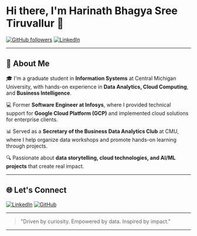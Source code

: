 # Hi there, I'm Harinath Bhagya Sree Tiruvallur 👋

[![GitHub followers](https://img.shields.io/github/followers/bhagyasree1999?logo=github&style=for-the-badge)](https://github.com/bhagyasree1999?tab=followers)
[![LinkedIn](https://img.shields.io/badge/-LinkedIn-blue?logo=linkedin&logoColor=white&style=for-the-badge)](https://www.linkedin.com/in/bhagya-sree-tiruvallur-52823718b/)

---

## 🚀 About Me

🎓 I'm a graduate student in **Information Systems** at Central Michigan University, with hands-on experience in **Data Analytics, Cloud Computing**, and **Business Intelligence**.

💻 Former **Software Engineer at Infosys**, where I provided technical support for **Google Cloud Platform (GCP)** and implemented cloud solutions for enterprise clients.

📊 Served as a **Secretary of the Business Data Analytics Club** at CMU, where I help organize data workshops and promote hands-on learning through projects.

🔍 Passionate about **data storytelling, cloud technologies, and AI/ML projects** that create real impact.

---

<!-- ## 🛠️ Tech Stack

**Languages:** Python, Java, R, SQL, C++  
**Tools:** Tableau, Power BI, Excel, MySQL, PostgreSQL, Git, GCP, Postman  
**Platforms:** Google Cloud Platform (GCP), basic AWS  
**Libraries:** Pandas, NumPy, Scikit-learn, ggplot2, rpart  
**IDEs:** Visual Studio, Jupyter Notebook, RStudio, Eclipse

--- -->

## 🌐 Let's Connect

[![LinkedIn](https://img.shields.io/badge/-Harinath%20Bhagya%20Sree%20on%20LinkedIn-blue?style=flat-square&logo=Linkedin&logoColor=white)](https://linkedin.com/in/harinathbhagyasree)
[![GitHub](https://img.shields.io/badge/-GitHub-181717?style=flat-square&logo=github)](https://github.com/bhagyasree1999)

---

> "Driven by curiosity. Empowered by data. Inspired by impact."

---

